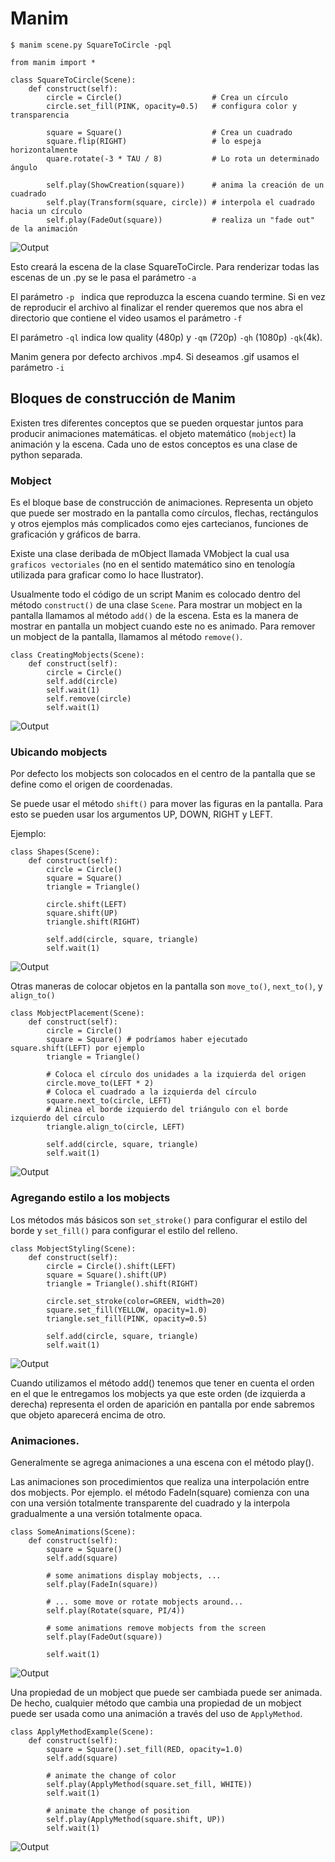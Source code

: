 # Manim

``$ manim scene.py SquareToCircle -pql``

~~~
from manim import *

class SquareToCircle(Scene):
    def construct(self):
        circle = Circle()                    # Crea un círculo
        circle.set_fill(PINK, opacity=0.5)   # configura color y transparencia

        square = Square()                    # Crea un cuadrado
        square.flip(RIGHT)                   # lo espeja horizontalmente
        quare.rotate(-3 * TAU / 8)           # Lo rota un determinado ángulo

        self.play(ShowCreation(square))      # anima la creación de un cuadrado
        self.play(Transform(square, circle)) # interpola el cuadrado hacia un círculo
        self.play(FadeOut(square))           # realiza un "fade out" de la animación
~~~
![Output](images/SquareToCircle.gif)

Esto creará la escena de la clase SquareToCircle. Para renderizar todas las escenas de un .py se le pasa el parámetro ``-a``

El parámetro ``-p `` indica que reproduzca la escena cuando termine. Si en vez de reproducir el archivo al finalizar el render queremos que nos abra el directorio que contiene el video usamos el parámetro ``-f``

El parámetro ``-ql`` indica low quality (480p) y ``-qm`` (720p) ``-qh`` (1080p) ``-qk``(4k).

Manim genera por defecto archivos .mp4. Si deseamos .gif usamos el parámetro ``-i``

## Bloques de construcción de Manim

Existen tres diferentes conceptos que se pueden orquestar juntos para producir animaciones matemáticas. el objeto matemático (``mobject``) la animación y la escena. Cada uno de estos conceptos es una clase de python separada.

### Mobject

Es el bloque base de construcción de animaciones. Representa un objeto que puede ser mostrado en la pantalla como círculos, flechas, rectángulos y otros ejemplos más complicados como ejes cartecianos, funciones de graficación y gráficos de barra.

Existe una clase deribada de mObject llamada VMobject la cual usa ``graficos vectoriales`` (no en el sentido matemático sino en tenología utilizada para graficar como lo hace Ilustrator). 

Usualmente todo el código de un script Manim es colocado dentro del método ``construct()`` de una clase ``Scene``. Para mostrar un mobject en la pantalla llamamos al método ``add()`` de la escena. Esta es la manera de mostrar en pantalla un mobject cuando este no es animado. Para remover un mobject de la pantalla, llamamos al método ``remove()``.

~~~
class CreatingMobjects(Scene):
    def construct(self):
        circle = Circle()
        self.add(circle)
        self.wait(1)
        self.remove(circle)
        self.wait(1)
~~~

![Output](images/CreatingMobjects.gif)


### Ubicando mobjects

Por defecto los mobjects son colocados en el centro de la pantalla que se define como el origen de coordenadas. 

Se puede usar el método ``shift()`` para mover las figuras en la pantalla. Para esto se pueden usar los argumentos UP, DOWN, RIGHT y LEFT.

Ejemplo:

~~~
class Shapes(Scene):
    def construct(self):
        circle = Circle()
        square = Square()
        triangle = Triangle()

        circle.shift(LEFT)
        square.shift(UP)
        triangle.shift(RIGHT)

        self.add(circle, square, triangle)
        self.wait(1)
~~~

![Output](images/Shapes.gif)

Otras maneras de colocar objetos en la pantalla son ``move_to()``, ``next_to()``, y ``align_to()``

~~~
class MobjectPlacement(Scene):
    def construct(self):
        circle = Circle()
        square = Square() # podríamos haber ejecutado square.shift(LEFT) por ejemplo
        triangle = Triangle()

        # Coloca el círculo dos unidades a la izquierda del origen
        circle.move_to(LEFT * 2)
        # Coloca el cuadrado a la izquierda del círculo
        square.next_to(circle, LEFT)
        # Alinea el borde izquierdo del triángulo con el borde izquierdo del círculo
        triangle.align_to(circle, LEFT)

        self.add(circle, square, triangle)
        self.wait(1)
~~~
![Output](images/MobjectPlacement.gif)

### Agregando estilo a los mobjects

Los métodos más básicos son ``set_stroke()`` para configurar el estilo del borde y ``set_fill()`` para configurar el estilo del relleno.

~~~
class MobjectStyling(Scene):
    def construct(self):
        circle = Circle().shift(LEFT)
        square = Square().shift(UP)
        triangle = Triangle().shift(RIGHT)

        circle.set_stroke(color=GREEN, width=20)
        square.set_fill(YELLOW, opacity=1.0)
        triangle.set_fill(PINK, opacity=0.5)

        self.add(circle, square, triangle)
        self.wait(1)
~~~

![Output](images/MobjectStyling.gif)

Cuando utilizamos el método add() tenemos que tener en cuenta el orden en el que le entregamos los mobjects ya que este orden (de izquierda a derecha) representa el orden de aparición en pantalla por ende sabremos que objeto aparecerá encima de otro.

### Animaciones.

Generalmente se agrega animaciones a una escena con el método play().

Las animaciones son procedimientos que realiza una interpolación entre dos mobjects. Por ejemplo. el método FadeIn(square) comienza con una con una versión totalmente transparente del cuadrado y la interpola gradualmente  a una versión totalmente opaca.

~~~
class SomeAnimations(Scene):
    def construct(self):
        square = Square()
        self.add(square)

        # some animations display mobjects, ...
        self.play(FadeIn(square))

        # ... some move or rotate mobjects around...
        self.play(Rotate(square, PI/4))

        # some animations remove mobjects from the screen
        self.play(FadeOut(square))

        self.wait(1)
~~~
![Output](images/SomeAnimations.gif)

Una propiedad de un mobject que puede ser cambiada puede ser animada. De hecho, cualquier método que cambia una propiedad de un mobject puede ser usada como una animación a través del uso de ``ApplyMethod``.

~~~
class ApplyMethodExample(Scene):
    def construct(self):
        square = Square().set_fill(RED, opacity=1.0)
        self.add(square)

        # animate the change of color
        self.play(ApplyMethod(square.set_fill, WHITE))
        self.wait(1)

        # animate the change of position
        self.play(ApplyMethod(square.shift, UP))
        self.wait(1)
~~~

![Output](images/ApplyMethodExample.gif)